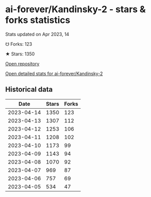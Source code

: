 # ai-forever/Kandinsky-2 - stars & forks statistics

Stats updated on Apr 2023, 14

☋ Forks: 123

★ Stars: 1350

[Open repository](https://github.com/ai-forever/Kandinsky-2)

[Open detailed stats for ai-forever/Kandinsky-2](https://reviewgithub.com/rep/ai-forever/Kandinsky-2)

## Historical data
| Date | Stars | Forks |
|------|-------|-------|
| 2023-04-14 | 1350 | 123 | 
| 2023-04-13 | 1307 | 112 | 
| 2023-04-12 | 1253 | 106 | 
| 2023-04-11 | 1208 | 102 | 
| 2023-04-10 | 1173 | 99 | 
| 2023-04-09 | 1143 | 94 | 
| 2023-04-08 | 1070 | 92 | 
| 2023-04-07 | 969 | 87 | 
| 2023-04-06 | 757 | 69 | 
| 2023-04-05 | 534 | 47 | 

